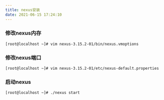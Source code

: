 ```yaml
---
title: nexus安装
date: 2021-06-15 17:24:10
---
```


### 修改nexus内存

    [root@localhost ~]# vim nexus-3.15.2-01/bin/nexus.vmoptions

### 修改nexus端口

    [root@localhost ~]# vim nexus-3.15.2-01/etc/nexus-default.properties

### 启动nexus

    [root@localhost ~]# ./nexus start
